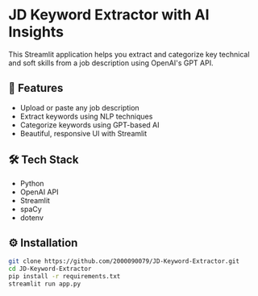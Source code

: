 # JD Keyword Extractor with AI Insights

This Streamlit application helps you extract and categorize key technical and soft skills from a job description using OpenAI's GPT API.

## 🚀 Features
- Upload or paste any job description
- Extract keywords using NLP techniques
- Categorize keywords using GPT-based AI
- Beautiful, responsive UI with Streamlit

## 🛠 Tech Stack
- Python
- OpenAI API
- Streamlit
- spaCy
- dotenv

## ⚙️ Installation

```bash
git clone https://github.com/2000090079/JD-Keyword-Extractor.git
cd JD-Keyword-Extractor
pip install -r requirements.txt
streamlit run app.py
